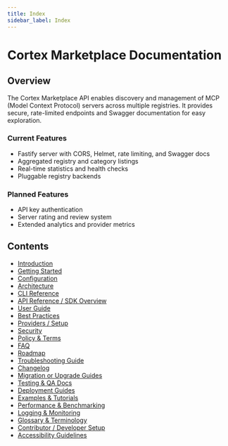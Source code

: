 ```yaml
---
title: Index
sidebar_label: Index
---
```


# Cortex Marketplace Documentation

## Overview

The Cortex Marketplace API enables discovery and management of MCP (Model Context Protocol) servers across multiple registries. It provides secure, rate-limited endpoints and Swagger documentation for easy exploration.

### Current Features

- Fastify server with CORS, Helmet, rate limiting, and Swagger docs
- Aggregated registry and category listings
- Real-time statistics and health checks
- Pluggable registry backends

### Planned Features

- API key authentication
- Server rating and review system
- Extended analytics and provider metrics

## Contents

- [Introduction](./introduction.md)
- [Getting Started](./getting-started.md)
- [Configuration](./configuration.md)
- [Architecture](./architecture.md)
- [CLI Reference](./cli-reference.md)
- [API Reference / SDK Overview](./api-reference.md)
- [User Guide](./user-guide.md)
- [Best Practices](./best-practices.md)
- [Providers / Setup](./providers-setup.md)
- [Security](./security.md)
- [Policy & Terms](./policy-terms.md)
- [FAQ](./faq.md)
- [Roadmap](./roadmap.md)
- [Troubleshooting Guide](./troubleshooting-guide.md)
- [Changelog](./changelog.md)
- [Migration or Upgrade Guides](./migration-guide.md)
- [Testing & QA Docs](./testing-qa.md)
- [Deployment Guides](./deployment-guide.md)
- [Examples & Tutorials](./examples.md)
- [Performance & Benchmarking](./performance-benchmarking.md)
- [Logging & Monitoring](./logging-monitoring.md)
- [Glossary & Terminology](./glossary.md)
- [Contributor / Developer Setup](./contributor-setup.md)
- [Accessibility Guidelines](./accessibility-guidelines.md)
